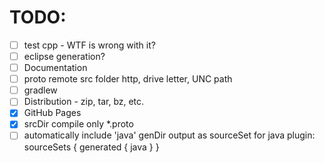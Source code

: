 TODO:
=======

- [ ] test cpp - WTF is wrong with it?
- [ ] eclipse generation?
- [ ] Documentation
- [ ] proto remote src folder http, drive letter, UNC path
- [ ] gradlew
- [ ] Distribution - zip, tar, bz, etc.
- [x] GitHub Pages
- [x] srcDir compile only *.proto
- [ ] automatically include 'java' genDir output as sourceSet for java plugin:
  sourceSets {
      generated {
          java
      }
  }
